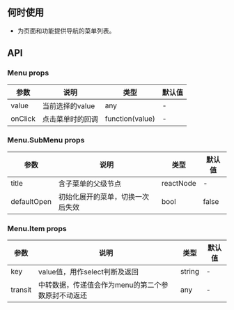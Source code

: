 
## 何时使用

- 为页面和功能提供导航的菜单列表。

## API

### Menu props

| 参数 | 说明 | 类型 | 默认值 |
| --- | --- | --- | --- |
| value | 当前选择的value | any | - |
| onClick | 点击菜单时的回调 | function(value) | - |


### Menu.SubMenu props

| 参数 | 说明 | 类型 | 默认值 |
| --- | --- | --- | --- |
| title | 含子菜单的父级节点 | reactNode | - |
| defaultOpen | 初始化展开的菜单，切换一次后失效 | bool | false |


### Menu.Item props

| 参数 | 说明 | 类型 | 默认值 |
| --- | --- | --- | --- |
| key | value值，用作select判断及返回 | string | - |
| transit | 中转数据，传递值会作为menu的第二个参数原封不动返还 | any | - |